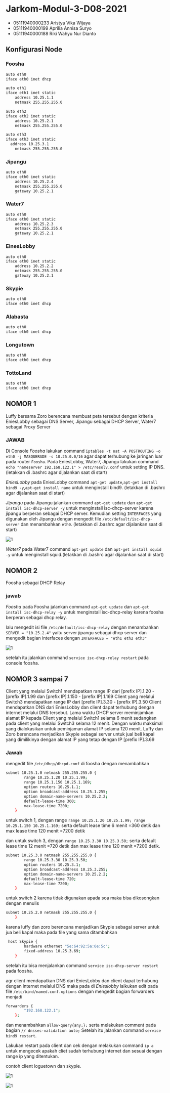 # Jarkom-Modul-3-D08-2021
- 05111940000233 Aristya Vika Wijaya
- 05111940000199	Aprilia Annisa Suryo
- 05111940000188	Riki Wahyu Nur Dianto

## Konfigurasi Node
### Foosha
``` bash
auto eth0
iface eth0 inet dhcp

auto eth1
iface eth1 inet static
	address 10.25.1.1
	netmask 255.255.255.0

auto eth2
iface eth2 inet static
	address 10.25.2.1
	netmask 255.255.255.0

auto eth3
iface eth3 inet static
  address 10.25.3.1
	netmask 255.255.255.0
```

### Jipangu
``` bash
auto eth0
iface eth0 inet static
	address 10.25.2.4
	netmask 255.255.255.0
	gateway 10.25.2.1
```

### Water7
``` bash
auto eth0
iface eth0 inet static
	address 10.25.2.3
	netmask 255.255.255.0
	gateway 10.25.2.1
```

### EinesLobby
``` bash
auto eth0
iface eth0 inet static
	address 10.25.2.2
	netmask 255.255.255.0
	gateway 10.25.2.1

```

### Skypie
``` bash
auto eth0
iface eth0 inet dhcp
```

### Alabasta
``` bash
auto eth0
iface eth0 inet dhcp
```

### Longutown
``` bash
auto eth0
iface eth0 inet dhcp
```

### TottoLand
``` bash
auto eth0
iface eth0 inet dhcp
```



## NOMOR 1
Luffy bersama Zoro berencana membuat peta tersebut dengan kriteria EniesLobby sebagai DNS Server, Jipangu sebagai DHCP Server, Water7 sebagai Proxy Server

### JAWAB
Di Console  *Foosha*
lakukan command `iptables -t nat -A POSTROUTING -o eth0 -j MASQUERADE -s 10.25.0.0/16` agar dapat terhubung ke jaringan luar pada router `Foosha`.
Pada EniesLobby, Water7, Jipangu lakukan command `echo "nameserver 192.168.122.1" > /etc/resolv.conf` untuk setting IP DNS.
(letakkan di .bashrc agar dijalankan saat di start)
 
*EniesLobby*
pada EniesLobby command `apt-get update`,`apt-get install bind9 -y`,`apt-get install nano` untuk menginstall bind9.
(letakkan di .bashrc agar dijalankan saat di start)

*Jipangu*
pada Jipangu jalankan command `apt-get update` dan `apt-get install isc-dhcp-server -y` untuk menginstall isc-dhcp-server karena jipangu berperan sebagai DHCP server.
Kemudian setting `INTERFACES` yang digunakan oleh Jipangu dengan mengedit file `/etc/default/isc-dhcp-server` dan menambahkan `eth0`.
(letakkan di .bashrc agar dijalankan saat di start)

![1](./img/1.jpg)

*Water7*
pada Water7  command `apt-get update` dan `apt-get install squid -y` untuk menginstall squid.(letakkan di .bashrc agar dijalankan saat di start)

## NOMOR 2
Foosha sebagai DHCP Relay

### jawab
*Foosha*
pada Foosha jalankan command `apt-get update` dan `apt-get install isc-dhcp-relay -y` untuk menginstall isc-dhcp-relay karena foosha berperan sebagai dhcp relay.

lalu mengedit isi file `/etc/default/isc-dhcp-relay` dengan menambahkan `SERVER = "10.25.2.4"` yaitu server jipangu sebagai dhcp server dan mengedit bagian interfaces dengan `INTERFACES = "eth1 eth2 eth3"`

![1](./img/2.jpg)

setelah itu jalankan command `service isc-dhcp-relay restart` pada console foosha.

## NOMOR 3 sampai 7
Client yang melalui Switch1 mendapatkan range IP dari [prefix IP].1.20 - [prefix IP].1.99 dan [prefix IP].1.150 - [prefix IP].1.169
Client yang melalui Switch3 mendapatkan range IP dari [prefix IP].3.30 - [prefix IP].3.50
Client mendapatkan DNS dari EniesLobby dan client dapat terhubung dengan internet melalui DNS tersebut.
Lama waktu DHCP server meminjamkan alamat IP kepada Client yang melalui Switch1 selama 6 menit sedangkan pada client yang melalui Switch3 selama 12 menit. Dengan waktu maksimal yang dialokasikan untuk peminjaman alamat IP selama 120 menit.
Luffy dan Zoro berencana menjadikan Skypie sebagai server untuk jual beli kapal yang dimilikinya dengan alamat IP yang tetap dengan IP [prefix IP].3.69

### Jawab
mengedit file `/etc/dhcp/dhcpd.conf` di foosha dengan menambahkan 
```bash
subnet 10.25.1.0 netmask 255.255.255.0 {
    	range 10.25.1.20 10.25.1.99;
    	range 10.25.1.150 10.25.1.169;
    	option routers 10.25.1.1;
    	option broadcast-address 10.25.1.255;
    	option domain-name-servers 10.25.2.2;
    	default-lease-time 360;
    	max-lease-time 7200;
    }

```

untuk switch 1, dengan range `range 10.25.1.20 10.25.1.99; range 10.25.1.150 10.25.1.169;` serta default lease time 6 menit =360 detik dan  max lease time 120 menit =7200 detik

dan untuk switch 3, dengan `range 10.25.3.30 10.25.3.50;` serta default lease time 12 menit =720 detik dan  max lease time 120 menit =7200 detik.

```bash
subnet 10.25.3.0 netmask 255.255.255.0 {
    	range 10.25.3.30 10.25.3.50;
    	option routers 10.25.3.1;
    	option broadcast-address 10.25.3.255;
    	option domain-name-servers 10.25.2.2;
    	default-lease-time 720;
    	max-lease-time 7200;
    }
```

untuk switch 2  karena tidak digunakan apada soa maka bisa dikosongkan dengan menulis
```bash
subnet 10.25.2.0 netmask 255.255.255.0 {
    }
```

karena luffy dan zoro berencana menjadikan Skypie sebagai server untuk jua beli kapal maka pada file yang sama ditambahkan
```bash
 host Skypie {
    	hardware ethernet "5e:64:92:5a:0e:5c";
    	fixed-address 10.25.3.69;
    }
```

setelah itu bisa menjalankan command `service isc-dhcp-server restart` pada foosha.

agr client mendapatkan DNS dari EniesLobby dan client dapat terhubung dengan internet melalui DNS maka pada di *Enieslobby*
lalkukan edit pada file `/etc/bind/named.conf.options` dengan mengedit bagian forwarders menjadi
``` bash
forwarders {
    	"192.168.122.1";
    };
```

dan menambahkan `allow-query{any;};` serta melakukan comment pada bagian  `// dnssec-validation auto;`
Setelah itu jalankan command `service bind9 restart`.

Lakukan restart pada client dan cek dengan melakukan command `ip a` untuk mengecek apakah cliet sudah terhubung internet dan sesuai dengan range ip yang ditentukan.

contoh client loguetown dan skypie.

![1](./img/3.1.jpg)

![1](./img/3.2.jpg)

